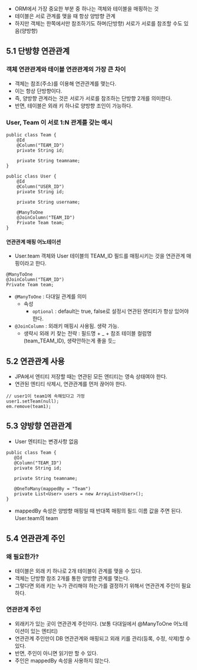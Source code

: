  * ORM에서 가장 중요한 부분 중 하나는 객체와 테이블을 매핑하는 것
 * 테이블은 서로 관계를 맺을 때 항상 양방향 관계
 * 하지만 객체는 한쪽에서만 참조하기도 하며(단방향) 서로가 서로를 참조할 수도 있음(양방향)

## 5.1 단방향 연관관계
### 객체 연관관계와 테이블 연관관계의 가장 큰 차이
 * 객체는 참조(주소)를 이용해 연관관계를 맺는다.
 * 이는 항상 단방향이다.
 * 즉, 양방향 관계라는 것은 서로가 서로를 참조하는 단방향 2개를 의미한다.
 * 반면, 테이블은 외래 키 하나로 양방향 조인이 가능하다.
### User, Team 이 서로 1:N 관계를 갖는 예시
```
public class Team {
    @Id
    @Column("TEAM_ID")
    private String id;

    private String teamname;
}
```
```
public class User {
    @Id
    @Column("USER_ID")
    private String id;

    private String username;

    @ManyToOne
    @JoinColumn("TEAM_ID")
    Private Team team;
}
```
#### 연관관계 매핑 어노테이션
 * User.team 객체와 User 테이블의 TEAM_ID 필드를 매핑시키는 것을 연관관계 매핑이라고 한다.
 ```
 @ManyToOne
@JoinColumn("TEAM_ID")
Private Team team;
 ```
 * `@ManyToOne` : 다대일 관계를 의미
   * 속성
      * `optional` : default는 true, false로 설정시 연관된 엔티티가 항상 있어야 한다. 
 * `@JoinColumn` : 외래키 매핑시 사용됨. 생략 가능.
   * 생략시 외래 키 찾는 전략 : 필드명 + _ + 참조 테이블 컬럼명 (team_TEAM_ID), 생략안하는게 좋을 듯;;

## 5.2 연관관계 사용
 * JPA에서 엔티티 저장할 때는 연관된 모든 엔티티는 영속 상태여야 한다.
 * 연관된 엔티티 삭제시, 연관관계를 먼저 끊어야 한다.
 ```
 // user1이 team1에 속해있다고 가정
 user1.setTeam(null);
 em.remove(team1);
 ```
## 5.3 양방향 연관관계
 * User 엔티티는 변경사항 없음
 ```
public class Team {
    @Id
    @Column("TEAM_ID")
    private String id;

    private String teamname;

    @OneToMany(mappedBy = "Team")
    private List<User> users = new ArrayList<User>();
}
 ```
 * mappedBy 속성은 양방향 매핑일 때 반대쪽 매핑의 필드 이름 값을 주면 된다. User.team의 team

## 5.4 연관관계 주인
### 왜 필요한가?
 * 테이블은 외래 키 하나로 2개 테이블이 관계를 맺을 수 있다.
 * 객체는 단방향 참조 2개를 통한 양방향 관계를 맺는다.
 * 그렇다면 외래 키는 누가 관리해야 하는가를 결정하기 위해서 연관관계 주인이 필요하다.
### 연관관계 주인
 * 외래키가 있는 곳이 연관관계 주인이다. (보통 다대일에서 @ManyToOne 어노테이션이 있는 엔티티)
 * 연관관계 주인만이 DB 연관관계와 매핑되고 외래 키를 관리(등록, 수정, 삭제)할 수 있다.
 * 반면, 주인이 아니면 읽기만 할 수 있다.
 * 주인은 mappedBy 속성을 사용하지 않는다.
